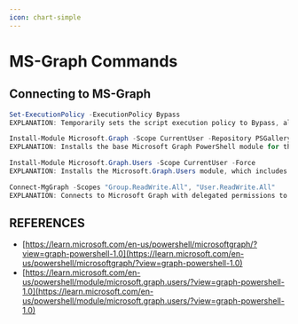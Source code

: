 ```yaml
---
icon: chart-simple
---
```


# MS-Graph Commands

## Connecting to MS-Graph

```powershell
Set-ExecutionPolicy -ExecutionPolicy Bypass
EXPLANATION: Temporarily sets the script execution policy to Bypass, allowing all scripts to run without prompts or warnings.

Install-Module Microsoft.Graph -Scope CurrentUser -Repository PSGallery -Force
EXPLANATION: Installs the base Microsoft Graph PowerShell module for the current user from the PowerShell Gallery, forcing installation even if already present.

Install-Module Microsoft.Graph.Users -Scope CurrentUser -Force
EXPLANATION: Installs the Microsoft.Graph.Users module, which includes cmdlets for managing user accounts, scoped to the current user.

Connect-MgGraph -Scopes "Group.ReadWrite.All", "User.ReadWrite.All"
EXPLANATION: Connects to Microsoft Graph with delegated permissions to read/write both users and groups.
```



## REFERENCES

* [https://learn.microsoft.com/en-us/powershell/microsoftgraph/?view=graph-powershell-1.0](https://learn.microsoft.com/en-us/powershell/microsoftgraph/?view=graph-powershell-1.0)
* [https://learn.microsoft.com/en-us/powershell/module/microsoft.graph.users/?view=graph-powershell-1.0](https://learn.microsoft.com/en-us/powershell/module/microsoft.graph.users/?view=graph-powershell-1.0)
